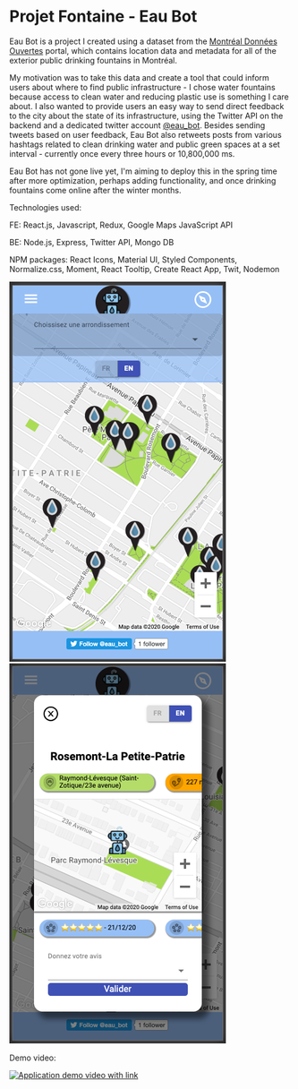 # Projet Fontaine - Eau Bot

Eau Bot is a project I created using a dataset from the <a href="https://donnees.montreal.ca/ville-de-montreal/fontaines-a-boire-eau-exterieures">Montréal Données Ouvertes<a> portal, which contains location data and metadata for all of the exterior public drinking fountains in Montréal.

My motivation was to take this data and create a tool that could inform users about where to find public infrastructure - I chose water fountains because access to clean water and reducing plastic use is something I care about. I also wanted to provide users an easy way to send direct feedback to the city about the state of its infrastructure, using the Twitter API on the backend and a dedicated twitter account <a href="https://twitter.com/eau_bot">@eau_bot<a>. Besides sending tweets based on user feedback, Eau Bot also retweets posts from various hashtags related to clean drinking water and public green spaces at a set interval - currently once every three hours or 10,800,000 ms.

Eau Bot has not gone live yet, I'm aiming to deploy this in the spring time after more optimization, perhaps adding functionality, and once drinking fountains come online after the winter months.

Technologies used:

FE: React.js, Javascript, Redux, Google Maps JavaScript API

BE: Node.js, Express, Twitter API, Mongo DB

NPM packages: React Icons, Material UI, Styled Components, Normalize.css, Moment, React Tooltip, Create React App, Twit, Nodemon

<img src="screenshot2.png">

<img src="screenshot1.png">

Demo video: 

[![Application demo video with link](http://img.youtube.com/vi/MwnkRziHKxs/0.jpg)](http://www.youtube.com/watch?v=MwnkRziHKxs "Eau Bot Demo")
